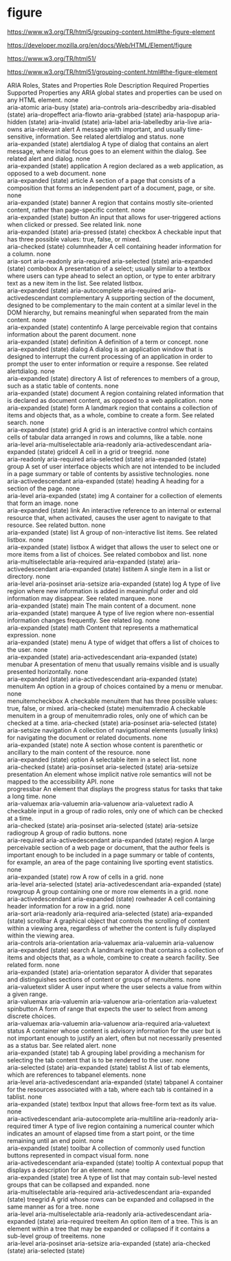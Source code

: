 # figure  


https://www.w3.org/TR/html5/grouping-content.html#the-figure-element  


https://developer.mozilla.org/en/docs/Web/HTML/Element/figure  



https://www.w3.org/TR/html51/  


https://www.w3.org/TR/html51/grouping-content.html#the-figure-element  




ARIA Roles, States and Properties
Role    Description Required Properties Supported Properties
any ARIA global states and properties can be used on any HTML element.  none    
aria-atomic
aria-busy (state)
aria-controls
aria-describedby
aria-disabled (state)
aria-dropeffect
aria-flowto
aria-grabbed (state)
aria-haspopup
aria-hidden (state)
aria-invalid (state)
aria-label
aria-labelledby
aria-live
aria-owns
aria-relevant
alert   A message with important, and usually time-sensitive, information. See related alertdialog and status.  none    
aria-expanded (state)
alertdialog A type of dialog that contains an alert message, where initial focus goes to an element within the dialog. See related alert and dialog.    none    
aria-expanded (state)
application A region declared as a web application, as opposed to a web document.   none    
aria-expanded (state)
article A section of a page that consists of a composition that forms an independent part of a document, page, or site. none    
aria-expanded (state)
banner  A region that contains mostly site-oriented content, rather than page-specific content. none    
aria-expanded (state)
button  An input that allows for user-triggered actions when clicked or pressed. See related link.  none    
aria-expanded (state)
aria-pressed (state)
checkbox    A checkable input that has three possible values: true, false, or mixed.    
aria-checked (state)
columnheader    A cell containing header information for a column.  none    
aria-sort
aria-readonly
aria-required
aria-selected (state)
aria-expanded (state)
combobox    A presentation of a select; usually similar to a textbox where users can type ahead to select an option, or type to enter arbitrary text as a new item in the list. See related listbox.    
aria-expanded (state)
aria-autocomplete
aria-required
aria-activedescendant
complementary   A supporting section of the document, designed to be complementary to the main content at a similar level in the DOM hierarchy, but remains meaningful when separated from the main content.    none    
aria-expanded (state)
contentinfo A large perceivable region that contains information about the parent document. none    
aria-expanded (state)
definition  A definition of a term or concept.  none    
aria-expanded (state)
dialog  A dialog is an application window that is designed to interrupt the current processing of an application in order to prompt the user to enter information or require a response. See related alertdialog.   none    
aria-expanded (state)
directory   A list of references to members of a group, such as a static table of contents. none    
aria-expanded (state)
document    A region containing related information that is declared as document content, as opposed to a web application.  none    
aria-expanded (state)
form    A landmark region that contains a collection of items and objects that, as a whole, combine to create a form. See related search.   none    
aria-expanded (state)
grid    A grid is an interactive control which contains cells of tabular data arranged in rows and columns, like a table.   none    
aria-level
aria-multiselectable
aria-readonly
aria-activedescendant
aria-expanded (state)
gridcell    A cell in a grid or treegrid.   none    
aria-readonly
aria-required
aria-selected (state)
aria-expanded (state)
group   A set of user interface objects which are not intended to be included in a page summary or table of contents by assistive technologies. none    
aria-activedescendant
aria-expanded (state)
heading A heading for a section of the page.    none    
aria-level
aria-expanded (state)
img A container for a collection of elements that form an image.    none    
aria-expanded (state)
link    An interactive reference to an internal or external resource that, when activated, causes the user agent to navigate to that resource. See related button.  none    
aria-expanded (state)
list    A group of non-interactive list items. See related listbox. none    
aria-expanded (state)
listbox A widget that allows the user to select one or more items from a list of choices. See related combobox and list.    none    
aria-multiselectable
aria-required
aria-expanded (state)
aria-activedescendant
aria-expanded (state)
listitem    A single item in a list or directory.   none    
aria-level
aria-posinset
aria-setsize
aria-expanded (state)
log A type of live region where new information is added in meaningful order and old information may disappear. See related marquee.    none    
aria-expanded (state)
main    The main content of a document. none    
aria-expanded (state)
marquee A type of live region where non-essential information changes frequently. See related log.  none    
aria-expanded (state)
math    Content that represents a mathematical expression.  none    
aria-expanded (state)
menu    A type of widget that offers a list of choices to the user. none    
aria-expanded (state)
aria-activedescendant
aria-expanded (state)
menubar A presentation of menu that usually remains visible and is usually presented horizontally.  none    
aria-expanded (state)
aria-activedescendant
aria-expanded (state)
menuitem    An option in a group of choices contained by a menu or menubar. none    
menuitemcheckbox    A checkable menuitem that has three possible values: true, false, or mixed. 
aria-checked (state)
menuitemradio   A checkable menuitem in a group of menuitemradio roles, only one of which can be checked at a time. 
aria-checked (state)
aria-posinset
aria-selected (state)
aria-setsize
navigation  A collection of navigational elements (usually links) for navigating the document or related documents. none    
aria-expanded (state)
note    A section whose content is parenthetic or ancillary to the main content of the resource.    none    
aria-expanded (state)
option  A selectable item in a select list. none    
aria-checked (state)
aria-posinset
aria-selected (state)
aria-setsize
presentation    An element whose implicit native role semantics will not be mapped to the accessibility API.    none    
progressbar An element that displays the progress status for tasks that take a long time.   none    
aria-valuemax
aria-valuemin
aria-valuenow
aria-valuetext
radio   A checkable input in a group of radio roles, only one of which can be checked at a time.    
aria-checked (state)
aria-posinset
aria-selected (state)
aria-setsize
radiogroup  A group of radio buttons.   none    
aria-required
aria-activedescendant
aria-expanded (state)
region  A large perceivable section of a web page or document, that the author feels is important enough to be included in a page summary or table of contents, for example, an area of the page containing live sporting event statistics. none    
aria-expanded (state)
row A row of cells in a grid.   none    
aria-level
aria-selected (state)
aria-activedescendant
aria-expanded (state)
rowgroup    A group containing one or more row elements in a grid.  none    
aria-activedescendant
aria-expanded (state)
rowheader   A cell containing header information for a row in a grid.   none    
aria-sort
aria-readonly
aria-required
aria-selected (state)
aria-expanded (state)
scrollbar   A graphical object that controls the scrolling of content within a viewing area, regardless of whether the content is fully displayed within the viewing area.  
aria-controls
aria-orientation
aria-valuemax
aria-valuemin
aria-valuenow
aria-expanded (state)
search  A landmark region that contains a collection of items and objects that, as a whole, combine to create a search facility. See related form.  none    
aria-expanded (state)
aria-orientation
separator   A divider that separates and distinguishes sections of content or groups of menuitems.  none    
aria-valuetext
slider  A user input where the user selects a value from within a given range.  
aria-valuemax
aria-valuemin
aria-valuenow
aria-orientation
aria-valuetext
spinbutton  A form of range that expects the user to select from among discrete choices.    
aria-valuemax
aria-valuemin
aria-valuenow
aria-required
aria-valuetext
status  A container whose content is advisory information for the user but is not important enough to justify an alert, often but not necessarily presented as a status bar. See related alert. none    
aria-expanded (state)
tab A grouping label providing a mechanism for selecting the tab content that is to be rendered to the user.    none    
aria-selected (state)
aria-expanded (state)
tablist A list of tab elements, which are references to tabpanel elements.  none    
aria-level
aria-activedescendant
aria-expanded (state)
tabpanel    A container for the resources associated with a tab, where each tab is contained in a tablist.  none    
aria-expanded (state)
textbox Input that allows free-form text as its value.  none    
aria-activedescendant
aria-autocomplete
aria-multiline
aria-readonly
aria-required
timer   A type of live region containing a numerical counter which indicates an amount of elapsed time from a start point, or the time remaining until an end point.    none    
aria-expanded (state)
toolbar A collection of commonly used function buttons represented in compact visual form.  none    
aria-activedescendant
aria-expanded (state)
tooltip A contextual popup that displays a description for an element.  none    
aria-expanded (state)
tree    A type of list that may contain sub-level nested groups that can be collapsed and expanded. none    
aria-multiselectable
aria-required
aria-activedescendant
aria-expanded (state)
treegrid    A grid whose rows can be expanded and collapsed in the same manner as for a tree.   none    
aria-level
aria-multiselectable
aria-readonly
aria-activedescendant
aria-expanded (state)
aria-required
treeitem    An option item of a tree. This is an element within a tree that may be expanded or collapsed if it contains a sub-level group of treeitems. none    
aria-level
aria-posinset
aria-setsize
aria-expanded (state)
aria-checked (state)
aria-selected (state)










